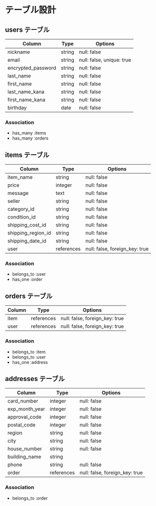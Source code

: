 # テーブル設計

## users テーブル

| Column             | Type    | Options                   |
| ------------------ | ------- | ------------------------- |
| nickname           | string  | null: false               |
| email              | string  | null: false, unique: true |
| encrypted_password | string  | null: false               |
| last_name          | string  | null: false               |
| first_name         | string  | null: false               |
| last_name_kana     | string  | null: false               |
| first_name_kana    | string  | null: false               |
| birthday           | date    | null: false               |

### Association

- has_many :items
- has_many :orders

## items テーブル

| Column             | Type       | Options                        |
| ------------------ | ---------- | ------------------------------ |
| item_name          | string     | null: false                    |
| price              | integer    | null: false                    |
| message            | text       | null: false                    |
| seller             | string     | null: false                    |
| category_id        | string     | null: false                    |
| condition_id       | string     | null: false                    |
| shipping_cost_id   | string     | null: false                    |
| shipping_region_id | string     | null: false                    |
| shipping_date_id   | string     | null: false                    |
| user               | references | null: false, foreign_key: true |

### Association

- belongs_to :user
- has_one :order

## orders テーブル

| Column             | Type       | Options                        |
| ------------------ | ---------- | ------------------------------ |
| item               | references | null: false, foreign_key: true |
| user               | references | null: false, foreign_key: true |

### Association
- belongs_to :item
- belongs_to :user
- has_one :address

## addresses テーブル

| Column             | Type       | Options                        |
| ------------------ | ---------- | ------------------------------ |
| card_number        | integer    | null: false                    |
| exp_month_year     | integer    | null: false                    |
| approval_code      | integer    | null: false                    |
| postal_code        | integer    | null: false                    |
| region             | string     | null: false                    |
| city               | string     | null: false                    |
| house_number       | string     | null: false                    |
| building_name      | string     |                                |
| phone              | string     | null: false                    |
| order              | references | null: false, foreign_key: true |

### Association
- belongs_to :order
